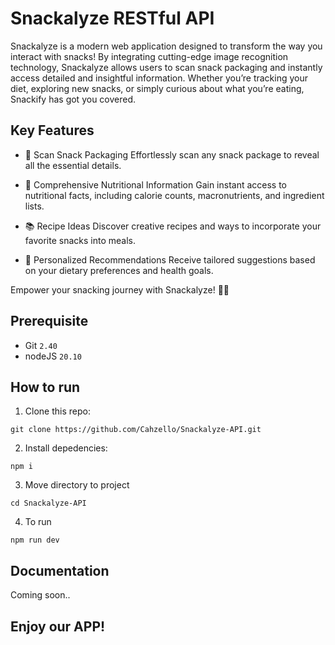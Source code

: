 # Snackalyze RESTful API

Snackalyze is a modern web application designed to transform the way you interact with snacks! By integrating cutting-edge image recognition technology, Snackalyze allows users to scan snack packaging and instantly access detailed and insightful information. Whether you’re tracking your diet, exploring new snacks, or simply curious about what you’re eating, Snackify has got you covered.

## Key Features
- 📸 Scan Snack Packaging
Effortlessly scan any snack package to reveal all the essential details.

- 🍎 Comprehensive Nutritional Information
Gain instant access to nutritional facts, including calorie counts, macronutrients, and ingredient lists.

- 📚 Recipe Ideas
Discover creative recipes and ways to incorporate your favorite snacks into meals.

- 🌟 Personalized Recommendations
Receive tailored suggestions based on your dietary preferences and health goals.

Empower your snacking journey with Snackalyze! 🍫📖

## Prerequisite
- Git `2.40`
- nodeJS `20.10`
## How to run
1. Clone this repo:
```
git clone https://github.com/Cahzello/Snackalyze-API.git
```
2. Install depedencies:
```
npm i
```
3. Move directory to project
```
cd Snackalyze-API
```
4. To run
```
npm run dev
```

## Documentation
Coming soon..

## Enjoy our APP!



